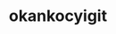 ---
title: okankocyigit
github: https://github.com/okankocyigit
mode: light
transition: 3s
archetype:
- GIF
---